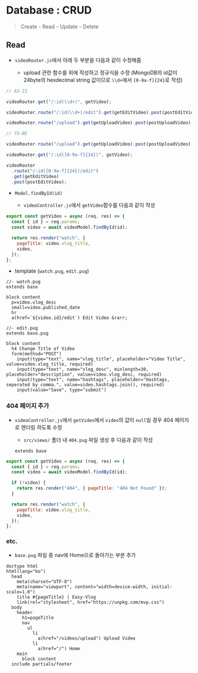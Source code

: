 # Database : CRUD

> Create - Read - Update - Delete

## Read

- `videoRouter.js`에서 아래 두 부분을 다음과 같이 수정해줌

  - upload 관련 함수를 위에 작성하고 정규식을 수정 (MongoDB의 id값이 24byte의 hexdecimal string 값이므로 `\\d+`에서 `[0-9a-f]{24}`로 작성)

```javascript
// AS-IS

videoRouter.get("/:id(\\d+)", getVideo);

videoRouter.route("/:id(\\d+)/edit").get(getEditVideo).post(postEditVideo);

videoRouter.route("/upload").get(getUploadVideo).post(postUploadVideo);
```

```javascript
// TO-BE

videoRouter.route("/upload").get(getUploadVideo).post(postUploadVideo); // upload 부분을 위로....

videoRouter.get("/:id([0-9a-f]{24})", getVideo);

videoRouter
  .route("/:id([0-9a-f]{24})/edit")
  .get(getEditVideo)
  .post(postEditVideo);
```

- `Model.findById(id)`

  - `videoController.js`에서 `getVideo`함수를 다음과 같이 작성

```javascript
export const getVideo = async (req, res) => {
  const { id } = req.params;
  const video = await videoModel.findById(id);

  return res.render("watch", {
    pageTitle: video.vlog_title,
    video,
  });
};
```

- template (`watch.pug`, `edit.pug`)

```pug
//- watch.pug
extends base

block content
  p=video.vlog_desc
  small=video.published_date
  hr
  a(href=`${video.id}/edit`) Edit Video &rarr;
```

```pug
//- edit.pug
extends base.pug

block content
  h4 Change Title of Video
  form(method="POST")
    input(type="text", name="vlog_title", placeholder="Video Title", value=video.vlog_title, required)
    input(type="text", name="vlog_desc", minlength=30, placeholder="description", value=video.vlog_desc, required)
    input(type="text", name="hashtags", placeholder="Hashtags, seperated by comma.", value=video.hashtags.join(), required)
    input(value="Save", type="submit")
```

### 404 페이지 추가

- `videoController.js`에서 `getVideo`에서 `video`의 값이 `null`일 경우 404 페이지로 렌더링 하도록 수정

  - `src/views/` 폴더 내 `404.pug` 파일 생성 후 다음과 같이 작성

  ```pug
  extends base
  ```

```javascript
export const getVideo = async (req, res) => {
  const { id } = req.params;
  const video = await videoModel.findById(id);

  if (!video) {
    return res.render("404", { pageTitle: "404 Not Found" });
  }

  return res.render("watch", {
    pageTitle: video.vlog_title,
    video,
  });
};
```

### etc.

- `base.pug` 파일 중 nav에 Home으로 돌아가는 부분 추가

```pug
doctype html
html(lang="ko")
  head
    meta(charset="UTF-8")
    meta(name="viewport", content="width=device-width, initial-scale=1.0")
    title #{pageTitle} | Easy-Vlog
    link(rel="stylesheet", href="https://unpkg.com/mvp.css")
  body
    header
      h1=pageTitle
      nav
        ul
          li
            a(href="/videos/upload") Upload Video
          li
            a(href="/") Home
    main
      block content
  include partials/footer
```
